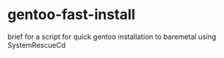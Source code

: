 # gentoo-fast-install

brief for a script for quick gentoo installation to baremetal using SystemRescueCd
